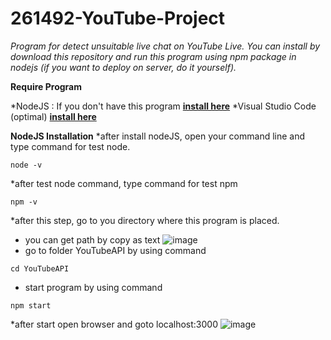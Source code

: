 # 261492-YouTube-Project
*Program for detect unsuitable live chat on YouTube Live. You can install by download this repository and run this program using npm package in nodejs (if you want to deploy on server, do it yourself).*

**Require Program**

*NodeJS : If you don't have this program **[install here](https://nodejs.org/en/download/)**
*Visual Studio Code (optimal) **[install here](https://code.visualstudio.com/download)**

**NodeJS Installation**
*after install nodeJS, open your command line and type command for test node.
```
node -v
```
*after test node command, type command for test npm
```
npm -v
```
*after this step, go to you directory where this program is placed.
* you can get path by copy as text
![image](https://drive.google.com/uc?export=view&id=10gbh7mk1hRFldT9djJHCpmf4uhddzRZt)
* go to folder YouTubeAPI by using command 
```
cd YouTubeAPI
```
* start program by using command
```
npm start
```
*after start open browser and goto localhost:3000
![image](https://drive.google.com/uc?export=view&id=11fgWVFiDJWJeIhwYhCTQaddCwRa2Jkpa)


